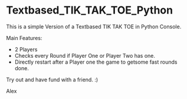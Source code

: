 # Textbased_TIK_TAK_TOE_Python

This is a simple Version of a Textbased TIK TAK TOE in Python Console.

Main Features:
- 2 Players 
- Checks every Round if Player One or Player Two has one.
- Directly restart after a Player one the game to getsome fast rounds done.

Try out and have fund with a friend. :)

Alex
